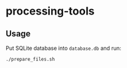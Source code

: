 # processing-tools

## Usage

Put SQLite database into `database.db` and run:

```sh
./prepare_files.sh
```

